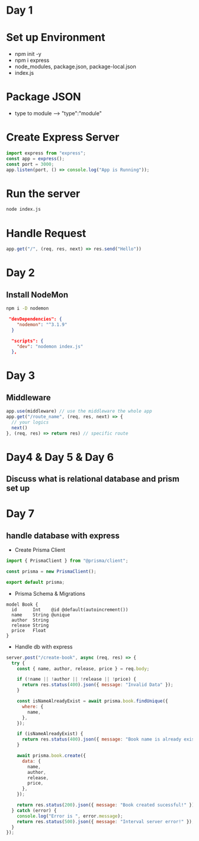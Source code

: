 # Day 1

# Set up Environment

- npm init -y
- npm i express
- node_modules, package.json, package-local.json
- index.js

# Package JSON

- type to module --> "type":"module"

# Create Express Server

```javascript
import express from "express";
const app = express();
const port = 3000;
app.listen(port, () => console.log("App is Running"));
```

# Run the server

```bash
node index.js
```

# Handle Request

```javaScript
app.get("/", (req, res, next) => res.send("Hello"))
```

# Day 2

## Install NodeMon

```bash
npm i -D nodemon
```

```JSON
 "devDependencies": {
    "nodemon": "^3.1.9"
  }

  "scripts": {
    "dev": "nodemon index.js"
  },
```

# Day 3

## Middleware

```javascript
app.use(middleware) // use the middleware the whole app
app.get("/route_name", (req, res, next) => {
  // your logics
  next()
}, (req, res) => return res) // specific route
```

# Day4 & Day 5 & Day 6

## Discuss what is relational database and prism set up

# Day 7

## handle database with express

- Create Prisma Client

```javascript
import { PrismaClient } from "@prisma/client";

const prisma = new PrismaClient();

export default prisma;
```

- Prisma Schema & Migrations

```prisma
model Book {
  id      Int    @id @default(autoincrement())
  name    String @unique
  author  String
  release String
  price   Float
}

```

- Handle db with express

```js
server.post("/create-book", async (req, res) => {
  try {
    const { name, author, release, price } = req.body;

    if (!name || !author || !release || !price) {
      return res.status(400).json({ message: "Invalid Data" });
    }

    const isNameAlreadyExist = await prisma.book.findUnique({
      where: {
        name,
      },
    });

    if (isNameAlreadyExist) {
      return res.status(400).json({ message: "Book name is already exist!" });
    }

    await prisma.book.create({
      data: {
        name,
        author,
        release,
        price,
      },
    });

    return res.status(200).json({ message: "Book created sucessful!" });
  } catch (error) {
    console.log("Error is ", error.message);
    return res.status(500).json({ message: "Interval server error!" });
  }
});
```
